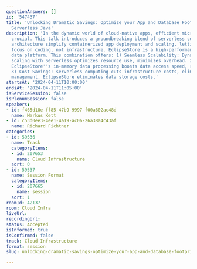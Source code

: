 ```yaml
---
questionAnswers: []
id: '547437'
title: 'Unlocking Dramatic Savings: Optimize your App and Database Footprint with
  Serverless Java'
description: 'In the dynamic world of cloud-native apps, efficient microservices are
  crucial. This talk introduces a groundbreaking blend of serverless computing. Serverless
  architecture simplify containerized app deployment and scaling, letting developers
  focus on coding, not infrastructure. EclipseStore is a high-performance, in-memory
  data platform. This combination offers: 1) Seamless Scalability: Dynamic microservice
  scaling with Serverless optimizes resource use, minimizes overhead. 2) Data Efficiency:
  EclipseStore''s in-memory data processing boosts data access speed, reduces latency.
  3) Cost Savings: serverless computing cuts infrastructure costs, eliminates server
  management. EclipseStore eliminates data storage costs.'
startsAt: '2024-04-11T10:00:00'
endsAt: '2024-04-11T11:05:00'
isServiceSession: false
isPlenumSession: false
speakers:
- id: f465d18e-ff85-47b9-9997-f00a602ac48d
  name: Markus Kett
- id: c53d0ee3-4ee1-4a19-ac0a-26a38a4c43af
  name: Richard Fichtner
categories:
- id: 59536
  name: Track
  categoryItems:
  - id: 207653
    name: Cloud Infrastructure
  sort: 0
- id: 59537
  name: Session Format
  categoryItems:
  - id: 207665
    name: session
  sort: 1
roomId: 42137
room: Cloud Infra
liveUrl: 
recordingUrl: 
status: Accepted
isInformed: true
isConfirmed: false
track: Cloud Infrastructure
format: session
slug: unlocking-dramatic-savings-optimize-your-app-and-database-footprint-with-serverless-java

---
```

